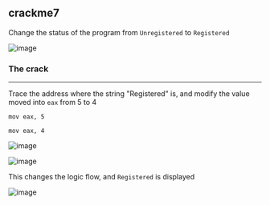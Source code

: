 crackme7
---

Change the status of the program from `Unregistered` to `Registered`

![image](https://user-images.githubusercontent.com/7328587/119833760-f59de300-bf31-11eb-94a0-88706e14ba78.png)

### The crack
<hr>

Trace the address where the string "Registered" is, and modify the value moved into `eax` from 5 to 4

`mov eax, 5`

`mov eax, 4`

![image](https://user-images.githubusercontent.com/7328587/119836253-2bdc6200-bf34-11eb-91e9-f9bfc43dbe28.png)

![image](https://user-images.githubusercontent.com/7328587/119836344-3f87c880-bf34-11eb-98d8-75a61334d826.png)

This changes the logic flow, and `Registered` is displayed

![image](https://user-images.githubusercontent.com/7328587/119836546-65ad6880-bf34-11eb-8d53-163d88740c74.png)

